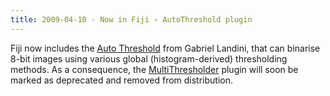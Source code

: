 ```yaml
---
title: 2009-04-10 - Now in Fiji › AutoThreshold plugin
---
```


Fiji now includes the [Auto Threshold](/plugins/auto-threshold) from Gabriel Landini, that can binarise 8-bit images using various global (histogram-derived) thresholding methods. As a consequence, the [MultiThresholder](/plugins/multithresholder) plugin will soon be marked as deprecated and removed from distribution.


